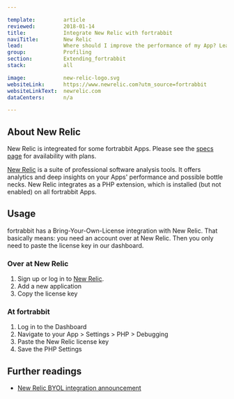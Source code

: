 ```yaml
---

template:         article
reviewed:         2018-01-14
title:            Integrate New Relic with fortrabbit
naviTitle:        New Relic
lead:             Where should I improve the performance of my App? Learn how to combine the popular software analysis tool with fortrabbit.
group:            Profiling
section:          Extending_fortrabbit
stack:            all

image:            new-relic-logo.svg
websiteLink:      https://www.newrelic.com?utm_source=fortrabbit
websiteLinkText:  newrelic.com
dataCenters:      n/a

---
```




## About New Relic

New Relic is integreated for some fortrabbit Apps. Please see the [specs page](https://www.fortrabbit.com/specs) for availability with plans.

[New Relic](https://www.newrelic.com) is a suite of professional software analysis tools. It offers analytics and deep insights on your Apps' performance and possible bottle necks. New Relic integrates as a PHP extension, which is installed (but not enabled) on all fortrabbit Apps.


## Usage

fortrabbit has a Bring-Your-Own-License integration with New Relic. That basically means: you need an account over at New Relic. Then you only need to paste the license key in our dashboard.

### Over at New Relic

1. Sign up or log in to [New Relic](http://newrelic.com/).
1. Add a new application
1. Copy the license key

### At fortrabbit

1. Log in to the Dashboard
1. Navigate to your App > Settings > PHP > Debugging
1. Paste the New Relic license key
1. Save the PHP Settings


## Further readings

* [New Relic BYOL integration announcement](http://blog.fortrabbit.com/new-relic-byol)